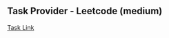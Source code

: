 ## Task Provider - Leetcode (medium)

[Task Link](https://leetcode.com/problems/min-stack/submissions/?envType=study-plan-v2&envId=top-interview-150)

